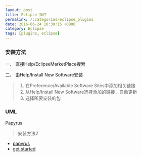 ```yaml
---
layout: post
title: Eclipse 插件
permalink: /:categories/eclipse_plugins
date: 2016-06-24 10:30:15 +0800
category: Eclipse
tags: [plugins, eclipse]
---
```


### 安装方法

一、 直接Help/EclipseMarketPlace搜索

二、 由Help/Install New Software安装

> 1. 在Preference/Available Software Sites中添加相关链接
> 2. 从Help/Install New Software选择添加的链接，自动更新
> 3. 选择所要安装的包

### UML

Papyrus

> 安装方法2

* [papyrus](http://www.eclipse.org/papyrus/download.html)
* [get started](https://wiki.eclipse.org/Papyrus_User_Guide#Getting_Started)
